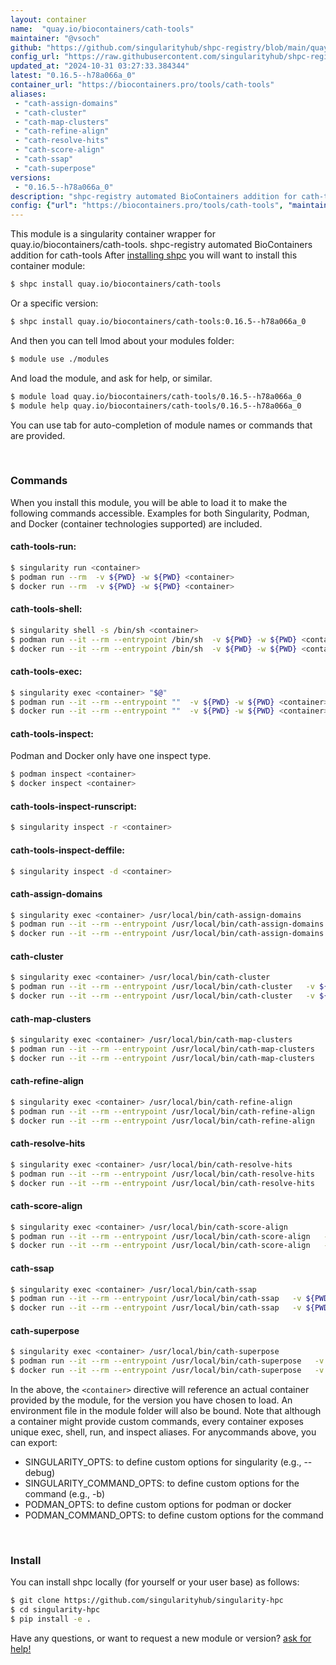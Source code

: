 ```yaml
---
layout: container
name:  "quay.io/biocontainers/cath-tools"
maintainer: "@vsoch"
github: "https://github.com/singularityhub/shpc-registry/blob/main/quay.io/biocontainers/cath-tools/container.yaml"
config_url: "https://raw.githubusercontent.com/singularityhub/shpc-registry/main/quay.io/biocontainers/cath-tools/container.yaml"
updated_at: "2024-10-31 03:27:33.384344"
latest: "0.16.5--h78a066a_0"
container_url: "https://biocontainers.pro/tools/cath-tools"
aliases:
 - "cath-assign-domains"
 - "cath-cluster"
 - "cath-map-clusters"
 - "cath-refine-align"
 - "cath-resolve-hits"
 - "cath-score-align"
 - "cath-ssap"
 - "cath-superpose"
versions:
 - "0.16.5--h78a066a_0"
description: "shpc-registry automated BioContainers addition for cath-tools"
config: {"url": "https://biocontainers.pro/tools/cath-tools", "maintainer": "@vsoch", "description": "shpc-registry automated BioContainers addition for cath-tools", "latest": {"0.16.5--h78a066a_0": "sha256:88f72ad7bccaa8a2726e1c2b064abc2651359c6677891d8d65df13de76ad1418"}, "tags": {"0.16.5--h78a066a_0": "sha256:88f72ad7bccaa8a2726e1c2b064abc2651359c6677891d8d65df13de76ad1418"}, "docker": "quay.io/biocontainers/cath-tools", "aliases": {"cath-assign-domains": "/usr/local/bin/cath-assign-domains", "cath-cluster": "/usr/local/bin/cath-cluster", "cath-map-clusters": "/usr/local/bin/cath-map-clusters", "cath-refine-align": "/usr/local/bin/cath-refine-align", "cath-resolve-hits": "/usr/local/bin/cath-resolve-hits", "cath-score-align": "/usr/local/bin/cath-score-align", "cath-ssap": "/usr/local/bin/cath-ssap", "cath-superpose": "/usr/local/bin/cath-superpose"}}
---
```


This module is a singularity container wrapper for quay.io/biocontainers/cath-tools.
shpc-registry automated BioContainers addition for cath-tools
After [installing shpc](#install) you will want to install this container module:


```bash
$ shpc install quay.io/biocontainers/cath-tools
```

Or a specific version:

```bash
$ shpc install quay.io/biocontainers/cath-tools:0.16.5--h78a066a_0
```

And then you can tell lmod about your modules folder:

```bash
$ module use ./modules
```

And load the module, and ask for help, or similar.

```bash
$ module load quay.io/biocontainers/cath-tools/0.16.5--h78a066a_0
$ module help quay.io/biocontainers/cath-tools/0.16.5--h78a066a_0
```

You can use tab for auto-completion of module names or commands that are provided.

<br>

### Commands

When you install this module, you will be able to load it to make the following commands accessible.
Examples for both Singularity, Podman, and Docker (container technologies supported) are included.

#### cath-tools-run:

```bash
$ singularity run <container>
$ podman run --rm  -v ${PWD} -w ${PWD} <container>
$ docker run --rm  -v ${PWD} -w ${PWD} <container>
```

#### cath-tools-shell:

```bash
$ singularity shell -s /bin/sh <container>
$ podman run --it --rm --entrypoint /bin/sh  -v ${PWD} -w ${PWD} <container>
$ docker run --it --rm --entrypoint /bin/sh  -v ${PWD} -w ${PWD} <container>
```

#### cath-tools-exec:

```bash
$ singularity exec <container> "$@"
$ podman run --it --rm --entrypoint ""  -v ${PWD} -w ${PWD} <container> "$@"
$ docker run --it --rm --entrypoint ""  -v ${PWD} -w ${PWD} <container> "$@"
```

#### cath-tools-inspect:

Podman and Docker only have one inspect type.

```bash
$ podman inspect <container>
$ docker inspect <container>
```

#### cath-tools-inspect-runscript:

```bash
$ singularity inspect -r <container>
```

#### cath-tools-inspect-deffile:

```bash
$ singularity inspect -d <container>
```


#### cath-assign-domains

```bash
$ singularity exec <container> /usr/local/bin/cath-assign-domains
$ podman run --it --rm --entrypoint /usr/local/bin/cath-assign-domains   -v ${PWD} -w ${PWD} <container> -c " $@"
$ docker run --it --rm --entrypoint /usr/local/bin/cath-assign-domains   -v ${PWD} -w ${PWD} <container> -c " $@"
```


#### cath-cluster

```bash
$ singularity exec <container> /usr/local/bin/cath-cluster
$ podman run --it --rm --entrypoint /usr/local/bin/cath-cluster   -v ${PWD} -w ${PWD} <container> -c " $@"
$ docker run --it --rm --entrypoint /usr/local/bin/cath-cluster   -v ${PWD} -w ${PWD} <container> -c " $@"
```


#### cath-map-clusters

```bash
$ singularity exec <container> /usr/local/bin/cath-map-clusters
$ podman run --it --rm --entrypoint /usr/local/bin/cath-map-clusters   -v ${PWD} -w ${PWD} <container> -c " $@"
$ docker run --it --rm --entrypoint /usr/local/bin/cath-map-clusters   -v ${PWD} -w ${PWD} <container> -c " $@"
```


#### cath-refine-align

```bash
$ singularity exec <container> /usr/local/bin/cath-refine-align
$ podman run --it --rm --entrypoint /usr/local/bin/cath-refine-align   -v ${PWD} -w ${PWD} <container> -c " $@"
$ docker run --it --rm --entrypoint /usr/local/bin/cath-refine-align   -v ${PWD} -w ${PWD} <container> -c " $@"
```


#### cath-resolve-hits

```bash
$ singularity exec <container> /usr/local/bin/cath-resolve-hits
$ podman run --it --rm --entrypoint /usr/local/bin/cath-resolve-hits   -v ${PWD} -w ${PWD} <container> -c " $@"
$ docker run --it --rm --entrypoint /usr/local/bin/cath-resolve-hits   -v ${PWD} -w ${PWD} <container> -c " $@"
```


#### cath-score-align

```bash
$ singularity exec <container> /usr/local/bin/cath-score-align
$ podman run --it --rm --entrypoint /usr/local/bin/cath-score-align   -v ${PWD} -w ${PWD} <container> -c " $@"
$ docker run --it --rm --entrypoint /usr/local/bin/cath-score-align   -v ${PWD} -w ${PWD} <container> -c " $@"
```


#### cath-ssap

```bash
$ singularity exec <container> /usr/local/bin/cath-ssap
$ podman run --it --rm --entrypoint /usr/local/bin/cath-ssap   -v ${PWD} -w ${PWD} <container> -c " $@"
$ docker run --it --rm --entrypoint /usr/local/bin/cath-ssap   -v ${PWD} -w ${PWD} <container> -c " $@"
```


#### cath-superpose

```bash
$ singularity exec <container> /usr/local/bin/cath-superpose
$ podman run --it --rm --entrypoint /usr/local/bin/cath-superpose   -v ${PWD} -w ${PWD} <container> -c " $@"
$ docker run --it --rm --entrypoint /usr/local/bin/cath-superpose   -v ${PWD} -w ${PWD} <container> -c " $@"
```



In the above, the `<container>` directive will reference an actual container provided
by the module, for the version you have chosen to load. An environment file in the
module folder will also be bound. Note that although a container
might provide custom commands, every container exposes unique exec, shell, run, and
inspect aliases. For anycommands above, you can export:

 - SINGULARITY_OPTS: to define custom options for singularity (e.g., --debug)
 - SINGULARITY_COMMAND_OPTS: to define custom options for the command (e.g., -b)
 - PODMAN_OPTS: to define custom options for podman or docker
 - PODMAN_COMMAND_OPTS: to define custom options for the command

<br>

### Install

You can install shpc locally (for yourself or your user base) as follows:

```bash
$ git clone https://github.com/singularityhub/singularity-hpc
$ cd singularity-hpc
$ pip install -e .
```

Have any questions, or want to request a new module or version? [ask for help!](https://github.com/singularityhub/singularity-hpc/issues)